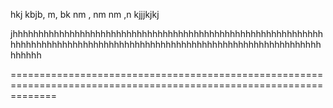 hkj
kbjb,
m, bk nm
, nm nm ,n
kjjjkjkj


jhhhhhhhhhhhhhhhhhhhhhhhhhhhhhhhhhhhhhhhhhhhhhhhhhhhhhhhhhhhhhhhhhhhhhhhhhhhhhhhhhhhhhhhhhhhhhhhhhhhhhhhhhhhhhhhhhhhhhhhhhhhhhh


====================================================================================================================